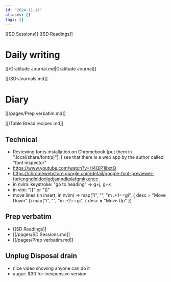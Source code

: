 ```yaml
---
id: "2024-11-16"
aliases: []
tags: []
---
```


[[SD Sessions]]
[[SD Readings]]

# Daily writing

[[/Gratitude Journal.md|Gratitude Journal]]

[[/SD-Journals.md]]

# Diary

[[/pages/Prep verbatim.md]]

[[/Table Bread recipes.md]]

## Technical

- Reviewing fonts installation on Chromebook [put them in ".local/share/font(s)"], I see that there is a web app by the author called "font inspector"
- <https://www.youtube.com/watch?v=H4QiP1ibxtQ>
- <https://chromewebstore.google.com/detail/google-font-previewer-for/engndlnldodigdjamndkplafgmkkencc>
- in nvim: keystroke: "go to heading" => g+j, g+k
- in vim: "[[" or "]]"
- move lines (in insert, in nvim) => map("i", "<A-j>", "<esc><cmd>m .+1<cr>==gi", { desc = "Move Down" }) map("i", "<A-k>", "<esc><cmd>m .-2<cr>==gi", { desc = "Move Up" })

## Prep verbatim

- [[SD Readings]]
- [[/pages/SD Sessions.md]]
- [[/pages/Prep verbatim.md]]

## Unplug Disposal drain

- nice video showing anyone can do it
- augur: $30 for inexpensive version

